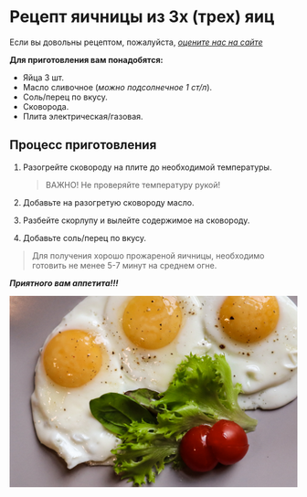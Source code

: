 # Рецепт яичницы из 3х (трех) яиц

Если вы довольны рецептом, пожалуйста, [ *оцените нас на сайте*][def]

[def]: https://supereggs.ru "СуперЯичница"

**Для приготовления вам понадобятся:**

- Яйца 3 шт.
- Масло сливочное (*можно подсолнечное 1 ст/л*).
- Соль/перец по вкусу.
- Сковорода.
- Плита электрическая/газовая.

## Процесс приготовления

1. Разогрейте сковороду на плите до необходимой температуры.

    > ВАЖНО! Не проверяйте температуру рукой!

2. Добавьте на разогретую сковороду масло.
3. Разбейте скорлупу и вылейте содержимое на сковороду.
4. Добавьте соль/перец по вкусу.

>Для получения хорошо прожареной яичницы, необходимо готовить не менее 5-7 минут на среднем огне.

***Приятного вам аппетита!!!***

![Выкладываю фото](photo.jpg)

[def]: https://supereggs.ru "СуперЯичница"
